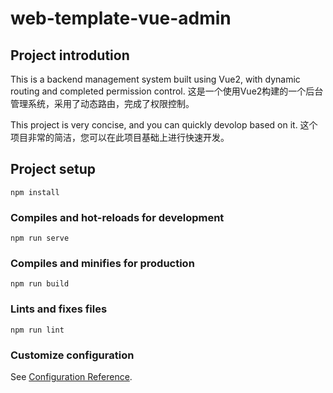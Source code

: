 # web-template-vue-admin

## Project introdution
This is a backend management system built using Vue2, with dynamic routing and completed permission control.
这是一个使用Vue2构建的一个后台管理系统，采用了动态路由，完成了权限控制。

This project is very concise, and you can quickly devolop based on it.
这个项目非常的简洁，您可以在此项目基础上进行快速开发。

## Project setup
```
npm install
```

### Compiles and hot-reloads for development
```
npm run serve
```

### Compiles and minifies for production
```
npm run build
```

### Lints and fixes files
```
npm run lint
```

### Customize configuration
See [Configuration Reference](https://cli.vuejs.org/config/).
